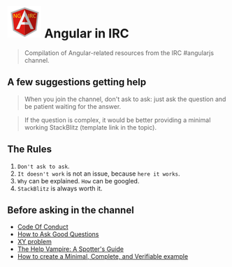 # ![logo](ng-irc.png) Angular in IRC

> Compilation of Angular-related resources from the IRC #angularjs channel.

## A few suggestions getting help

> When you join the channel, don't ask to ask: just ask the question and be patient waiting for the answer.

> If the question is complex, it would be better providing a minimal working StackBlitz (template link in the topic).

## The Rules

1. `Don't ask to ask`.
2. `It doesn't work` is not an issue, because `here it works`.
3. `Why` can be explained. `How` can be googled.
4. `StackBlitz` is always worth it.

## Before asking in the channel

- [Code Of Conduct](https://github.com/angular/code-of-conduct/blob/master/CODE_OF_CONDUCT.md)
- [How to Ask Good Questions](http://www.catb.org/esr/faqs/smart-questions.html)
- [XY problem](http://xyproblem.info/)
- [The Help Vampire: A Spotter's Guide](http://slash7.com/2006/12/22/vampires/)
- [How to create a Minimal, Complete, and Verifiable example](http://stackoverflow.com/help/mcve)
